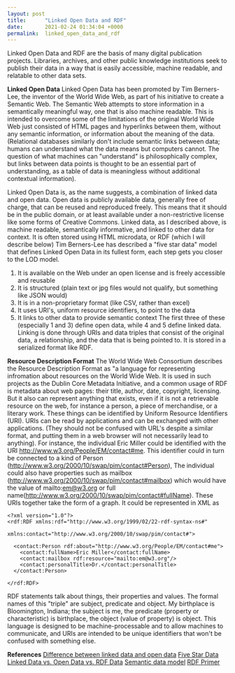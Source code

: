 ```yaml
---
layout: post
title:      "Linked Open Data and RDF"
date:       2021-02-24 01:34:04 +0000
permalink:  linked_open_data_and_rdf
---
```



Linked Open Data and RDF are the basis of many digital publication projects. Libraries, archives, and other public knowledge institutions seek to publish their data in a way that is easily accessible, machine readable, and relatable to other data sets.

**Linked Open Data**
Linked Open Data has been promoted by Tim Berners-Lee, the inventor of the World Wide Web, as part of his initiative to create a Semantic Web. The Semantic Web attempts to store information in a semantically meaningful way, one that is also machine readable. This is intended to overcome some of the limitations of the original World Wide Web just consisted of HTML pages and hyperlinks between them, without any semantic information, or information about the meaning of the data. (Relational databases similarly don't include semantic links between data; humans can understand what the data means but computers cannot. The question of what machines can "understand" is philosophically complex, but links between data points is thought to be an essential part of understanding, as a table of data is meaningless without additional contextual information). 

Linked Open Data is, as the name suggests, a combination of linked data and open data. Open data is publicly available data, generally free of charge, that can be reused and reproduced freely. This means that it should be in the public domain, or at least available under a non-restrictive license like some forms of Creative Commons. Linked data, as I described above, is machine readable, semantically informative, and linked to other data for context. It is often stored using HTML microdata, or RDF (which I will describe below)  Tim Berners-Lee has described a "five star data" model that defines Linked Open Data in its fullest form, each step gets you closer to the LOD model.
1. It is available on the Web under an open license and is freely accessible and reusable
2. It is structured (plain text or jpg files would not qualify, but something like JSON would)
3. It is in a non-proprietary format (like CSV, rather than excel)
4. It uses URI's, uniform resource identifiers, to point to the data
5. It links to other data to provide semantic context
The first three of these (especially 1 and 3) define open data, while 4 and 5 define linked data. Linking is done through URIs and data triples that consist of the original data, a relationship, and the data that is being pointed to. It is stored in a serialized format like RDF.

**Resource Description Format**
The World Wide Web Consortium describes the Resource Description Format as "a language for representing infromation about resources on the World Wide Web. It is used in such projects as the Dublin Core Metadata Initiative, and a common usage of RDF is metadata about web pages: their title, author, date, copyright, licensing. But it also can represent anything that exists, even if it is not a retrievable resource on the web, for instance a person, a piece of merchandise, or a literary work. These things can be identified by Uniform Resource Identifiers (URI). URIs can be read by applications and can be exchanged with other applications. (They should not be confused with URL's despite a similar format, and putting them in a web browser will not necessarily lead to anything). For instance, the individual Eric Miller could be identified with the URI http://www.w3.org/People/EM/contact#me. This identifier could in turn be connected to a kind of Person (http://www.w3.org/2000/10/swap/pim/contact#Person), The individual could also have properties such as mailbox (http://www.w3.org/2000/10/swap/pim/contact#mailbox) which would have the value of mailto:em@w3.org or full name(http://www.w3.org/2000/10/swap/pim/contact#fullName). These URIs together take the form of a graph. It could be represented in XML as 
```
<?xml version="1.0"?>
<rdf:RDF xmlns:rdf="http://www.w3.org/1999/02/22-rdf-syntax-ns#"
             xmlns:contact="http://www.w3.org/2000/10/swap/pim/contact#">

  <contact:Person rdf:about="http://www.w3.org/People/EM/contact#me">
    <contact:fullName>Eric Miller</contact:fullName>
    <contact:mailbox rdf:resource="mailto:em@w3.org"/>
    <contact:personalTitle>Dr.</contact:personalTitle> 
  </contact:Person>

</rdf:RDF>
```
RDF statements talk about things, their properties and values. The formal names of this "triple" are subject, predicate and object. My birthplace is Bloomington, Indiana; the subject is me, the predicate (property or characteristic) is birthplace, the object (value of property) is object. This language is designed to be machine-processable and to allow machines to communicate, and URIs are intended to be unique identifiers that won't be confused with something else.

**References**
[Difference between linked data and open data](https://opendata.stackexchange.com/questions/522/what-is-the-major-difference-between-open-data-and-linked-data)
[Five Star Data](https://5stardata.info/en/)
[Linked Data vs. Open Data vs. RDF Data](http://blog.soton.ac.uk/webteam/2011/07/17/linked-data-vs-open-data-vs-rdf-data/)
[Semantic data model](http://en.wikipedia.org/wiki/Semantic_data_model)
[RDF Primer](https://www.w3.org/TR/rdf-primer/)
